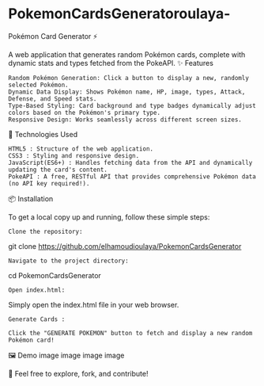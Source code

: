 # PokemonCardsGeneratoroulaya-
Pokémon Card Generator ⚡

A web application that generates random Pokémon cards, complete with dynamic stats and types fetched from the PokeAPI.
✨ Features

    Random Pokémon Generation: Click a button to display a new, randomly selected Pokémon.
    Dynamic Data Display: Shows Pokémon name, HP, image, types, Attack, Defense, and Speed stats.
    Type-Based Styling: Card background and type badges dynamically adjust colors based on the Pokémon's primary type.
    Responsive Design: Works seamlessly across different screen sizes.

🚀 Technologies Used

    HTML5 : Structure of the web application.
    CSS3 : Styling and responsive design.
    JavaScript(ES6+) : Handles fetching data from the API and dynamically updating the card's content.
    PokeAPI : A free, RESTful API that provides comprehensive Pokémon data (no API key required!).

📦 Installation

To get a local copy up and running, follow these simple steps:

    Clone the repository:

git clone https://github.com/elhamoudioulaya/PokemonCardsGenerator

    Navigate to the project directory:

cd PokemonCardsGenerator

    Open index.html:

Simply open the index.html file in your web browser.

    Generate Cards :

    Click the "GENERATE POKEMON" button to fetch and display a new random Pokémon card!

🖼️ Demo
image image image image

📄 Feel free to explore, fork, and contribute!
